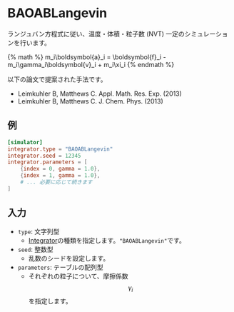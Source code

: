 # BAOABLangevin

ランジュバン方程式に従い、温度・体積・粒子数 (NVT) 一定のシミュレーションを行います。

{% math %}
m_i\boldsymbol{a}_i = \boldsymbol{f}_i - m_i\gamma_i\boldsymbol{v}_i + m_i\xi_i
{% endmath %}

以下の論文で提案された手法です。

- Leimkuhler B, Matthews C. Appl. Math. Res. Exp. (2013)
- Leimkuhler B, Matthews C. J. Chem. Phys. (2013)

## 例

```toml
[simulator]
integrator.type = "BAOABLangevin"
integrator.seed = 12345
integrator.parameters = [
    {index = 0, gamma = 1.0},
    {index = 1, gamma = 1.0},
    # ... 必要に応じて続きます
]
```

## 入力

- `type`: 文字列型
  - [Integrator](Integrator.md)の種類を指定します。`"BAOABLangevin"`です。
- `seed`: 整数型
  - 乱数のシードを設定します。
- `parameters`: テーブルの配列型
  - それぞれの粒子について、摩擦係数$$\gamma_i$$を指定します。
